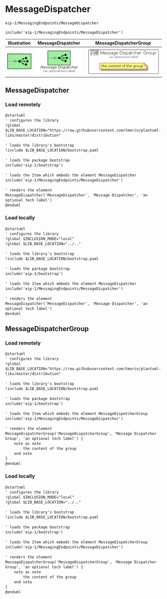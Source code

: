 # MessageDispatcher


```text
eip-1/MessagingEndpoints/MessageDispatcher
```

```text
include('eip-1/MessagingEndpoints/MessageDispatcher')
```



| Illustration | MessageDispatcher | MessageDispatcherGroup |
| :---: | :---: | :---: |
| ![illustration for Illustration](../../eip-1/MessagingEndpoints/MessageDispatcher.png) | ![illustration for MessageDispatcher](../../eip-1/MessagingEndpoints/MessageDispatcher.Local.png) | ![illustration for MessageDispatcherGroup](../../eip-1/MessagingEndpoints/MessageDispatcherGroup.Local.png) |




## MessageDispatcher

### Load remotely
```plantuml
@startuml
' configures the library
!global $LIB_BASE_LOCATION="https://raw.githubusercontent.com/tmorin/plantuml-libs/master/distribution"

' loads the library's bootstrap
!include $LIB_BASE_LOCATION/bootstrap.puml

' loads the package bootstrap
include('eip-1/bootstrap')

' loads the Item which embeds the element MessageDispatcher
include('eip-1/MessagingEndpoints/MessageDispatcher')

' renders the element
MessageDispatcher('MessageDispatcher', 'Message Dispatcher', 'an optional tech label')
@enduml
```

### Load locally
```plantuml
@startuml
' configures the library
!global $INCLUSION_MODE="local"
!global $LIB_BASE_LOCATION="../.."

' loads the library's bootstrap
!include $LIB_BASE_LOCATION/bootstrap.puml

' loads the package bootstrap
include('eip-1/bootstrap')

' loads the Item which embeds the element MessageDispatcher
include('eip-1/MessagingEndpoints/MessageDispatcher')

' renders the element
MessageDispatcher('MessageDispatcher', 'Message Dispatcher', 'an optional tech label')
@enduml
```

## MessageDispatcherGroup

### Load remotely
```plantuml
@startuml
' configures the library
!global $LIB_BASE_LOCATION="https://raw.githubusercontent.com/tmorin/plantuml-libs/master/distribution"

' loads the library's bootstrap
!include $LIB_BASE_LOCATION/bootstrap.puml

' loads the package bootstrap
include('eip-1/bootstrap')

' loads the Item which embeds the element MessageDispatcherGroup
include('eip-1/MessagingEndpoints/MessageDispatcher')

' renders the element
MessageDispatcherGroup('MessageDispatcherGroup', 'Message Dispatcher Group', 'an optional tech label') {
    note as note
        the content of the group
    end note
}
@enduml
```

### Load locally
```plantuml
@startuml
' configures the library
!global $INCLUSION_MODE="local"
!global $LIB_BASE_LOCATION="../.."

' loads the library's bootstrap
!include $LIB_BASE_LOCATION/bootstrap.puml

' loads the package bootstrap
include('eip-1/bootstrap')

' loads the Item which embeds the element MessageDispatcherGroup
include('eip-1/MessagingEndpoints/MessageDispatcher')

' renders the element
MessageDispatcherGroup('MessageDispatcherGroup', 'Message Dispatcher Group', 'an optional tech label') {
    note as note
        the content of the group
    end note
}
@enduml
```

